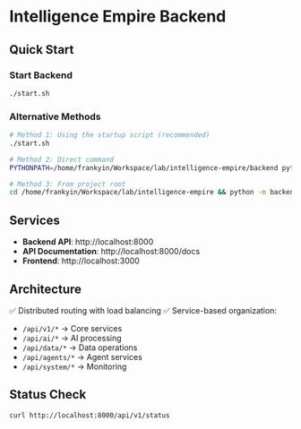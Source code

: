# Intelligence Empire Backend

## Quick Start

### Start Backend

```bash
./start.sh
```

### Alternative Methods

```bash
# Method 1: Using the startup script (recommended)
./start.sh

# Method 2: Direct command
PYTHONPATH=/home/frankyin/Workspace/lab/intelligence-empire/backend python app/main.py

# Method 3: From project root
cd /home/frankyin/Workspace/lab/intelligence-empire && python -m backend.app.main
```

## Services

- **Backend API**: http://localhost:8000
- **API Documentation**: http://localhost:8000/docs
- **Frontend**: http://localhost:3000

## Architecture

✅ Distributed routing with load balancing
✅ Service-based organization:

- `/api/v1/*` → Core services
- `/api/ai/*` → AI processing
- `/api/data/*` → Data operations
- `/api/agents/*` → Agent services
- `/api/system/*` → Monitoring

## Status Check

```bash
curl http://localhost:8000/api/v1/status
```
